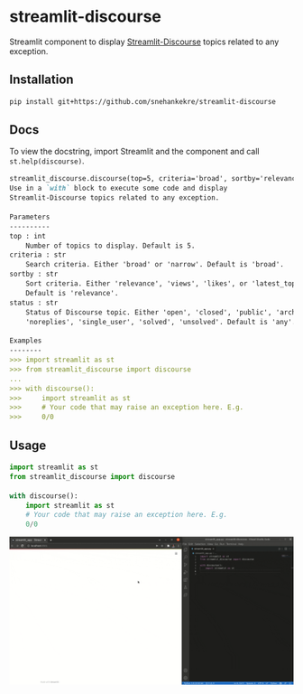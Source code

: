 # streamlit-discourse
Streamlit component to display [Streamlit-Discourse](https://discuss.streamlit.io/) topics related to any exception.

## Installation

```bash
pip install git+https://github.com/snehankekre/streamlit-discourse
```

## Docs

To view the docstring, import Streamlit and the component and call `st.help(discourse)`.

```markdown
streamlit_discourse.discourse(top=5, criteria='broad', sortby='relevance', status='any')
Use in a `with` block to execute some code and display 
Streamlit-Discourse topics related to any exception.

Parameters
----------
top : int
    Number of topics to display. Default is 5.
criteria : str
    Search criteria. Either 'broad' or 'narrow'. Default is 'broad'.
sortby : str
    Sort criteria. Either 'relevance', 'views', 'likes', or 'latest_topic'.
    Default is 'relevance'.
status : str
    Status of Discourse topic. Either 'open', 'closed', 'public', 'archived',
    'noreplies', 'single_user', 'solved', 'unsolved'. Default is 'any'.

Examples
--------
>>> import streamlit as st
>>> from streamlit_discourse import discourse
...
>>> with discourse():
>>>     import streamlit as st
>>>     # Your code that may raise an exception here. E.g.
>>>     0/0

```

## Usage

```python
import streamlit as st
from streamlit_discourse import discourse

with discourse():
    import streamlit as st
    # Your code that may raise an exception here. E.g.
    0/0
```
![Example](streamlit-discourse.gif)
